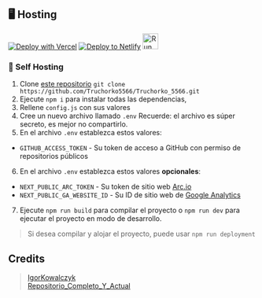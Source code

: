 ## 🖥️ Hosting

[![Deploy with Vercel](https://vercel.com/button)](<https://vercel.com/new/clone?repository-url=https%3A%2F%2Fgithub.com%2FTruchorko5566%2FTruchorko_5566.github.io&env=NEXT_PUBLIC_GA_WEBSITE_ID,NEXT_PUBLIC_ARC_TOKEN,GITHUB_ACCESS_TOKEN&envDescription=NEXT_PUBLIC_GA_WEBSITE_ID%20-%20Google%20Analytics%204%20website%20ID%20%7C%20NEXT_PUBLIC_ARC_TOKEN%20-%20Arc.io%20Website%20Token%20%7C%20GITHUB_ACCESS_TOKEN%20-%20Github%20Account%20Access%20token%20(REPO%2C%20USER%20Read%20perm)&envLink=https%3A%2F%2Fgithub.com%2FTruchorko5566%2FTruchorko_5566.github.io%2F&project-name=portfolio&repo-name=portfolio&redirect-url=https%3A%2F%2Ftruchorko5566.vercel.app&demo-title=Truchorko5566%20-%20Demo&demo-description=A%20sample%20(static)%20demo%20of%20this%20project%20hosted%20on%20Github&demo-url=https%3A%2F%2Ftruchorko5566.vercel.app&demo-image=https%3A%2F%2Ftruchorko5566.vercel.app/assets/banner.png>)
[![Deploy to Netlify](https://www.netlify.com/img/deploy/button.svg)](https://app.netlify.com/start/deploy?repository=https://github.com/Truchorko5566/Truchorko_5566.git)
<a href="https://repl.it/github/Truchorko5566/Truchorko_5566.git"><img src="https://repl.it/badge/github/Truchorko5566/Truchorko_5566.github.io" alt="Run on replit" height="32"/></a>

### 🔩 Self Hosting

1. Clone [este repositorio](https://github.com/Truchorko5566/Truchorko_5566) `git clone https://github.com/Truchorko5566/Truchorko_5566.git`
2. Ejecute `npm i` para instalar todas las dependencias,
3. Rellene `config.js` con sus valores
4. Cree un nuevo archivo llamado `.env` Recuerde: el archivo es súper secreto, es mejor no compartirlo.
5. En el archivo `.env` establezca estos valores:
- `GITHUB_ACCESS_TOKEN` - Su token de acceso a GitHub con permiso de repositorios públicos
6. En el archivo `.env` establezca estos valores **opcionales**:
- `NEXT_PUBLIC_ARC_TOKEN` - Su token de sitio web [Arc.io](https://arc.io)
- `NEXT_PUBLIC_GA_WEBSITE_ID` - Su ID de sitio web de [Google Analytics](https://analytics.google.com)
7. Ejecute `npm run build` para compilar el proyecto o `npm run dev` para ejecutar el proyecto en modo de desarrollo.
> Si desea compilar y alojar el proyecto, puede usar `npm run deployment`

## Credits

> [IgorKowalczyk](https://github.com/IgorKowalczyk) <br />
> [Repositorio_Completo_Y_Actual](https://github.com/IgorKowalczyk/igorkowalczyk.github.io.git)
